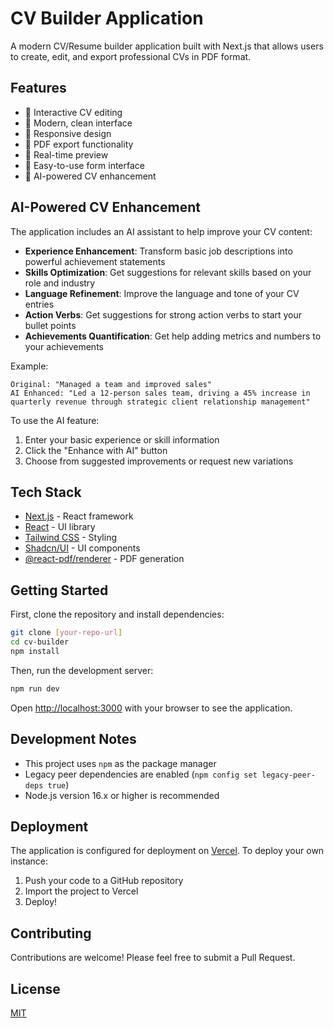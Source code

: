 # CV Builder Application

A modern CV/Resume builder application built with Next.js that allows users to create, edit, and export professional CVs in PDF format.

## Features

- 📝 Interactive CV editing
- 🎨 Modern, clean interface
- 📱 Responsive design
- 📄 PDF export functionality
- 💾 Real-time preview
- 🎯 Easy-to-use form interface
- 🤖 AI-powered CV enhancement

## AI-Powered CV Enhancement

The application includes an AI assistant to help improve your CV content:

- **Experience Enhancement**: Transform basic job descriptions into powerful achievement statements
- **Skills Optimization**: Get suggestions for relevant skills based on your role and industry
- **Language Refinement**: Improve the language and tone of your CV entries
- **Action Verbs**: Get suggestions for strong action verbs to start your bullet points
- **Achievements Quantification**: Get help adding metrics and numbers to your achievements

Example:
```
Original: "Managed a team and improved sales"
AI Enhanced: "Led a 12-person sales team, driving a 45% increase in quarterly revenue through strategic client relationship management"
```

To use the AI feature:
1. Enter your basic experience or skill information
2. Click the "Enhance with AI" button
3. Choose from suggested improvements or request new variations

## Tech Stack

- [Next.js](https://nextjs.org/) - React framework
- [React](https://reactjs.org/) - UI library
- [Tailwind CSS](https://tailwindcss.com/) - Styling
- [Shadcn/UI](https://ui.shadcn.com/) - UI components
- [@react-pdf/renderer](https://react-pdf.org/) - PDF generation

## Getting Started

First, clone the repository and install dependencies:

```bash
git clone [your-repo-url]
cd cv-builder
npm install
```

Then, run the development server:

```bash
npm run dev
```

Open [http://localhost:3000](http://localhost:3000) with your browser to see the application.

## Development Notes

- This project uses `npm` as the package manager
- Legacy peer dependencies are enabled (`npm config set legacy-peer-deps true`)
- Node.js version 16.x or higher is recommended

## Deployment

The application is configured for deployment on [Vercel](https://vercel.com). To deploy your own instance:

1. Push your code to a GitHub repository
2. Import the project to Vercel
3. Deploy!

## Contributing

Contributions are welcome! Please feel free to submit a Pull Request.

## License

[MIT](LICENSE)
